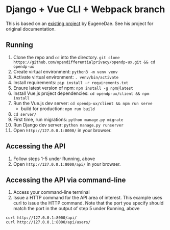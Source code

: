 # Django + Vue CLI + Webpack branch

This is based on an [existing project](https://github.com/EugeneDae/django-vue-cli-webpack-demo) by EugeneDae. See his project for original documentation.

## Running

1. Clone the repo and `cd` into the directory. `git clone https://github.com/opendifferentialprivacy/opendp-ux.git && cd opendp-ux`
1. Create virtual environment: `python3 -m venv venv`
1. Activate virtual environment: `. venv/bin/activate`
2. Install requirements: `pip install -r requirements.txt`
3. Ensure latest version of npm: `npm install -g npm@latest`
4. Install Vue.js project dependencies: `cd opendp-ux/client && npm install`
5. Run the Vue.js dev server: `cd opendp-ux/client && npm run serve`
   - build for production: `npm run build`
6. `cd server/` 
7. First time, run migrations: `python manage.py migrate` 
8. Run Django dev server: `python manage.py runserver`
9. Open `http://127.0.0.1:8000/` in your browser.

## Accessing the API

1. Follow steps 1-5 under Running, above
2. Open `http://127.0.0.1:8000/api/` in your browser.

## Accessing the API via command-line
1. Access your command-line terminal
2. Issue a HTTP command for the API area of interest. This example uses curl to issue the HTTP command. Note that the port you specify should match the port in the output of step 5 under Running, above
```
curl http://127.0.0.1:8000/api/
curl http://127.0.0.1:8000/api/users/
```
